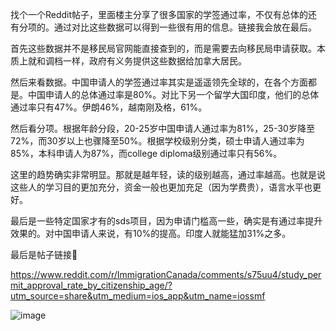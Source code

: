 找个一个Reddit帖子，里面楼主分享了很多国家的学签通过率，不仅有总体的还有分项的。通过对比这些数据可以得到一些很有用的信息。链接我会放在最后。

首先这些数据并不是移民局官网能直接查到的，而是需要去向移民局申请获取。本质上就和调档一样，政府有义务提供这些数据给加拿大居民。

然后来看数据。中国申请人的学签通过率其实是遥遥领先全球的，在各个方面都是。中国申请人的总体通过率是80%。对比下另一个留学大国印度，他们的总体通过率只有47%。伊朗46%，越南刚及格，61%。

然后看分项。根据年龄分段，20-25岁中国申请人通过率为81%，25-30岁降至72%，而30岁以上也骤降至50%。根据学校级别分类，硕士申请人通过率为85%，本科申请人为87%，而college diploma级别通过率只有56%。

这里的趋势确实非常明显。那就是越年轻，读的级别越高，通过率越高。也就是说这些人的学习目的更加充分，资金一般也更加充足（因为学费贵），语言水平也更好。

最后是一些特定国家才有的sds项目，因为申请门槛高一些，确实是有通过率提升效果的。对中国申请人来说，有10%的提高。印度人就能猛加31%之多。

最后是帖子链接🔗

https://www.reddit.com/r/ImmigrationCanada/comments/s75uu4/study_permit_approval_rate_by_citizenship_age/?utm_source=share&utm_medium=ios_app&utm_name=iossmf

![image](https://user-images.githubusercontent.com/127368131/223921093-92385b97-defb-4706-a1bd-72427753dbcd.png)
